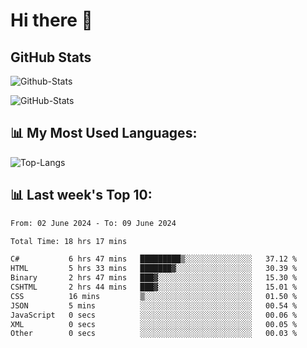 # Hi there 👋

## GitHub Stats
![Github-Stats](https://github-readme-stats-sigma-five.vercel.app/api?username=ltorson&show_icons=true&theme=radical&count_private=true)

![GitHub-Stats](https://github-readme-stats.vercel.app/api/wakatime?username=LeeTorson&theme=synthwave&size_weight=0.5&count_weight=0.5&title_color=36F9F6&langs_count=10&count_private=true)

## 📊 My Most Used Languages:
![Top-Langs](https://github-readme-stats-sigma-five.vercel.app/api/top-langs/?username=LTorson&layout=compact&langs_count=10)


## 📊 Last week's Top 10:
<!--START_SECTION:waka-->

```txt
From: 02 June 2024 - To: 09 June 2024

Total Time: 18 hrs 17 mins

C#           6 hrs 47 mins   █████████▒░░░░░░░░░░░░░░░   37.12 %
HTML         5 hrs 33 mins   ███████▓░░░░░░░░░░░░░░░░░   30.39 %
Binary       2 hrs 47 mins   ███▓░░░░░░░░░░░░░░░░░░░░░   15.30 %
CSHTML       2 hrs 44 mins   ███▓░░░░░░░░░░░░░░░░░░░░░   15.01 %
CSS          16 mins         ▒░░░░░░░░░░░░░░░░░░░░░░░░   01.50 %
JSON         5 mins          ░░░░░░░░░░░░░░░░░░░░░░░░░   00.54 %
JavaScript   0 secs          ░░░░░░░░░░░░░░░░░░░░░░░░░   00.06 %
XML          0 secs          ░░░░░░░░░░░░░░░░░░░░░░░░░   00.05 %
Other        0 secs          ░░░░░░░░░░░░░░░░░░░░░░░░░   00.03 %
```

<!--END_SECTION:waka-->
